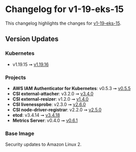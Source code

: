 # Changelog for v1-19-eks-15

This changelog highlights the changes for [v1-19-eks-15](https://github.com/aws/eks-distro/tree/v1-19-eks-15).

## Version Updates

### Kubernetes
*  v1.19.15 ➞ [v1.19.16](https://github.com/kubernetes/kubernetes/releases/tag/v1.19.16)

### Projects

* **AWS IAM Authenticator for Kubernetes**: v0.5.3 ➞
  [v0.5.5](https://github.com/kubernetes-sigs/aws-iam-authenticator/releases/tag/v0.5.5)
* **CSI external-attacher**: v3.2.0 ➞ [v3.4.0](https://github.com/kubernetes-csi/external-attacher/releases/tag/v3.4.0)
* **CSI external-resizer**: v1.2.0 ➞ [v1.4.0](https://github.com/kubernetes-csi/external-resizer/releases/tag/v1.4.0)
* **CSI livenessprobe**: v2.3.0 ➞ [v2.6.0](https://github.com/kubernetes-csi/livenessprobe/releases/tag/v2.6.0)
* **CSI node-driver-registrar**: v2.2.0 ➞
  [v2.5.0](https://github.com/kubernetes-csi/node-driver-registrar/releases/tag/v2.5.0)
* **etcd**: v3.4.14 ➞ [v3.4.18](https://github.com/etcd-io/etcd/releases/tag/v3.4.18)
* **Metrics Server**: v0.4.0 ➞ [v0.6.1](https://github.com/kubernetes-sigs/metrics-server/releases/tag/v0.6.1)


### Base Image

Security updates to Amazon Linux 2.
